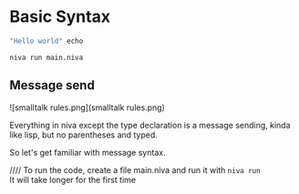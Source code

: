 # Basic Syntax


```Scala
"Hello world" echo
```

`niva run main.niva`

## Message send 
![smalltalk rules.png](smalltalk rules.png)

Everything in niva except the type declaration is a message sending, kinda like lisp, but no parentheses and typed.

So let's get familiar with message syntax.




////
To run the code, create a file main.niva and run it with `niva run`  
It will take longer for the first time 